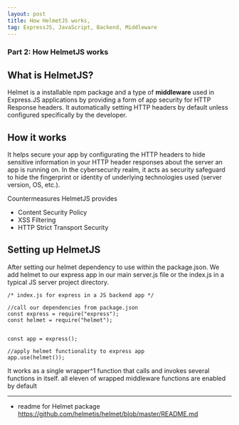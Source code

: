 ```yaml
---
layout: post
title: How HelmetJS works,
tag: ExpressJS, JavaScript, Backend, Middleware
---
```

### Part 2: How HelmetJS works

## What is HelmetJS?
Helmet is a installable npm package and a type of **middleware** used in Express.JS applications by providing a form of app security for HTTP Response headers. It automatically setting HTTP headers by default unless configured specifically by the developer. 

## How it works
It helps secure your app by configurating the HTTP headers to hide sensitive information in your HTTP header responses about the server an app is running on. In the cybersecurity realm, it acts as security safeguard to hide the fingerprint or identity of underlying technologies used (server version, OS, etc.). 

Countermeasures HelmetJS provides
* Content Security Policy
* XSS Filtering
* HTTP Strict Transport Security


## Setting up HelmetJS
After setting our helmet dependency to use within the package.json. We add helmet to our express app in our main server.js file or the index.js in a typical JS server project directory. 

```
/* index.js for express in a JS backend app */

//call our dependencies from package.json
const express = require("express"); 
const helmet = require("helmet");


const app = express();

//apply helmet functionality to express app
app.use(helmet());

```
It works as a single wrapper^1 function that calls and invokes several  functions in itself. all eleven of wrapped middleware functions are enabled by default


---
 * readme for Helmet package https://github.com/helmetjs/helmet/blob/master/README.md